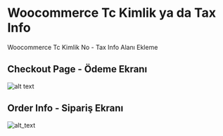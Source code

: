 # Woocommerce Tc Kimlik ya da Tax Info

Woocommerce Tc Kimlik No - Tax Info Alanı Ekleme

## Checkout Page - Ödeme Ekranı
![alt text](https://i.hizliresim.com/fuSArd.png)


## Order Info - Sipariş Ekranı
![alt_text](https://i.hizliresim.com/s7YgCx.png)
